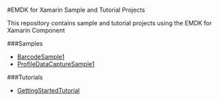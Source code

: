 #EMDK for Xamarin Sample and Tutorial Projects

This repository contains sample and tutorial projects using the EMDK for Xamarin Component

###Samples

* [BarcodeSample1](https://github.com/EMDK/xamarin-samples/tree/GettingStartedTutorialBarcodeSample1) 
* [ProfileDataCaptureSample1](https://github.com/EMDK/xamarin-samples/tree/ProfileDataCaptureSample1) 

###Tutorials

* [GettingStartedTutorial](https://github.com/EMDK/xamarin-samples/tree/GettingStartedTutorial) 


